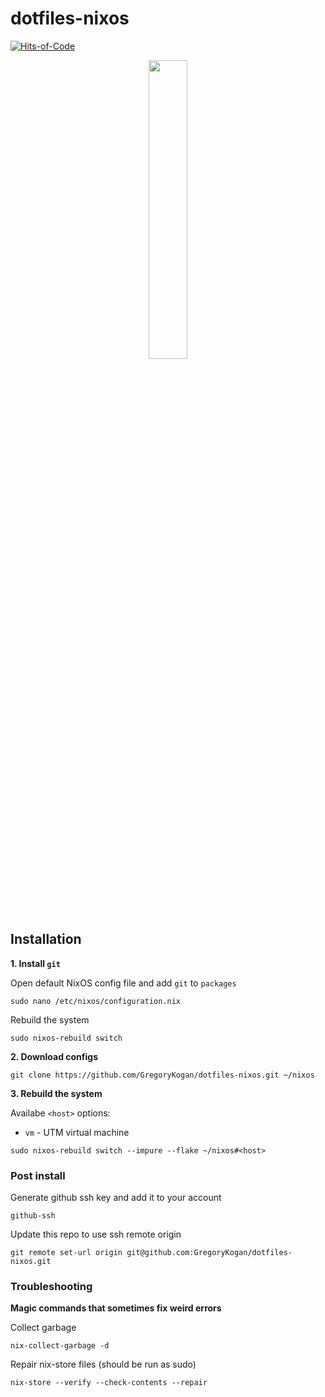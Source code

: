 # dotfiles-nixos

[![Hits-of-Code](https://hitsofcode.com/github/GregoryKogan/dotfiles-nixos?branch=main)](https://hitsofcode.com/github/GregoryKogan/dotfiles-nixos/view?branch=main)

<p align="center">
  <img src="https://github.com/GregoryKogan/dotfiles-nixos/assets/60318411/65971b6a-0f2f-4886-b1df-331a14eedb91" width="35%" />
</p>

## Installation

**1. Install `git`**

Open default NixOS config file and add `git` to `packages`

```shell
sudo nano /etc/nixos/configuration.nix
```

Rebuild the system

```shell
sudo nixos-rebuild switch
```

**2. Download configs**

```shell
git clone https://github.com/GregoryKogan/dotfiles-nixos.git ~/nixos
```

**3. Rebuild the system**

Availabe `<host>` options:
  - `vm` - UTM virtual machine

```shell
sudo nixos-rebuild switch --impure --flake ~/nixos#<host>
```

### Post install

Generate github ssh key and add it to your account

```shell
github-ssh
```

Update this repo to use ssh remote origin

```shell
git remote set-url origin git@github.com:GregoryKogan/dotfiles-nixos.git
```

### Troubleshooting

**Magic commands that sometimes fix weird errors**

Collect garbage

```shell
nix-collect-garbage -d
```

Repair nix-store files (should be run as sudo)

```shell
nix-store --verify --check-contents --repair
```
